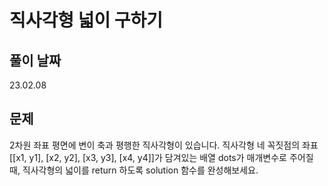 # 직사각형 넓이 구하기


## 풀이 날짜
23.02.08


## 문제
2차원 좌표 평면에 변이 축과 평행한 직사각형이 있습니다.
직사각형 네 꼭짓점의 좌표 [[x1, y1], [x2, y2], [x3, y3], [x4, y4]]가 담겨있는 배열 dots가 매개변수로 주어질 때, 직사각형의 넓이를 return 하도록 solution 함수를 완성해보세요.